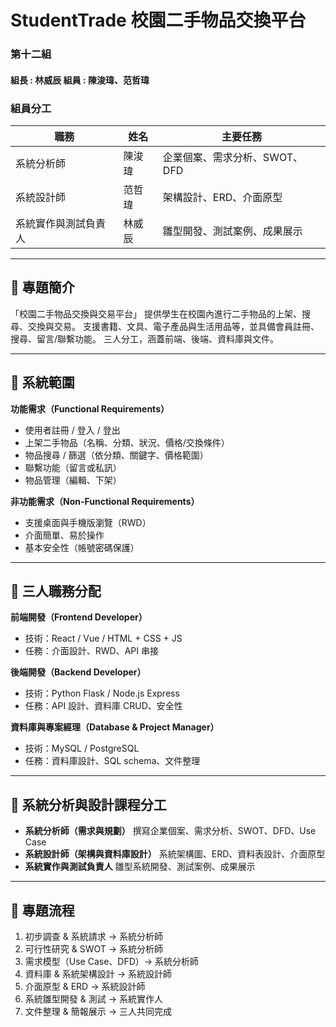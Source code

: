 # StudentTrade 校園二手物品交換平台
### 第十二組

#### 組長 : 林威辰  組員 : 陳浚瑋、范哲瑋
 
### 組員分工

| 職務         | 姓名  | 主要任務               |
| ---------- | --- | ------------------ |
| 系統分析師      | 陳浚瑋 | 企業個案、需求分析、SWOT、DFD |
| 系統設計師      | 范哲瑋 | 架構設計、ERD、介面原型      |
| 系統實作與測試負責人 | 林威辰 | 雛型開發、測試案例、成果展示     |

---

## 📌 專題簡介

「校園二手物品交換與交易平台」
提供學生在校園內進行二手物品的上架、搜尋、交換與交易。
支援書籍、文具、電子產品與生活用品等，並具備會員註冊、搜尋、留言/聯繫功能。
三人分工，涵蓋前端、後端、資料庫與文件。

---

## 📌 系統範圍

**功能需求（Functional Requirements）**

* 使用者註冊 / 登入 / 登出
* 上架二手物品（名稱、分類、狀況、價格/交換條件）
* 物品搜尋 / 篩選（依分類、關鍵字、價格範圍）
* 聯繫功能（留言或私訊）
* 物品管理（編輯、下架）

**非功能需求（Non-Functional Requirements）**

* 支援桌面與手機版瀏覽（RWD）
* 介面簡單、易於操作
* 基本安全性（帳號密碼保護）

---

## 📌 三人職務分配

**前端開發（Frontend Developer）**

* 技術：React / Vue / HTML + CSS + JS
* 任務：介面設計、RWD、API 串接

**後端開發（Backend Developer）**

* 技術：Python Flask / Node.js Express
* 任務：API 設計、資料庫 CRUD、安全性

**資料庫與專案經理（Database & Project Manager）**

* 技術：MySQL / PostgreSQL
* 任務：資料庫設計、SQL schema、文件整理

---

## 📌 系統分析與設計課程分工

* **系統分析師（需求與規劃）**
  撰寫企業個案、需求分析、SWOT、DFD、Use Case
* **系統設計師（架構與資料庫設計）**
  系統架構圖、ERD、資料表設計、介面原型
* **系統實作與測試負責人**
  雛型系統開發、測試案例、成果展示

---

## 📌 專題流程

1. 初步調查 & 系統請求 → 系統分析師
2. 可行性研究 & SWOT → 系統分析師
3. 需求模型（Use Case、DFD）→ 系統分析師
4. 資料庫 & 系統架構設計 → 系統設計師
5. 介面原型 & ERD → 系統設計師
6. 系統雛型開發 & 測試 → 系統實作人
7. 文件整理 & 簡報展示 → 三人共同完成
